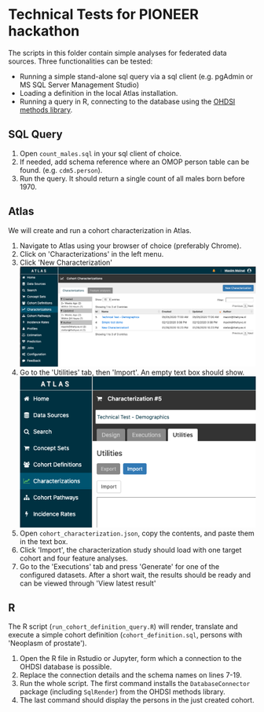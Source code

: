 # Technical Tests for PIONEER hackathon
The scripts in this folder contain simple analyses for federated data sources.
Three functionalities can be tested: 

- Running a simple stand-alone sql query via a sql client (e.g. pgAdmin or MS SQL Server Management Studio)
- Loading a definition in the local Atlas installation.
- Running a query in R, connecting to the database using the [OHDSI methods library](https://ohdsi.github.io/MethodsLibrary/).

## SQL Query

1. Open `count_males.sql` in your sql client of choice.
2. If needed, add schema reference where an OMOP person table can be found. (e.g. `cdm5.person`).
3. Run the query. It should return a single count of all males born before 1970.

## Atlas
We will create and run a cohort characterization in Atlas.

1. Navigate to Atlas using your browser of choice (preferably Chrome).
2. Click on 'Characterizations' in the left menu.
3. Click 'New Characterization'
![](cohort_charaterizations.png)
4. Go to the 'Utilities' tab, then 'Import'. An empty text box should show. ![](cohort_characterization_import.png)
5. Open `cohort_characterization.json`, copy the contents, and paste them in the text box.
6. Click 'Import', the characterization study should load with one target cohort and four feature analyses.
7. Go to the 'Executions' tab and press 'Generate' for one of the configured datasets. After a short wait, the results should be ready and can be viewed through 'View latest result'

## R
The R script (`run_cohort_definition_query.R`) will render, translate and execute a simple cohort definition (`cohort_definition.sql`, persons with 'Neoplasm of prostate').

1. Open the R file in Rstudio or Jupyter, form which a connection to the OHDSI database is possible.
2. Replace the connection details and the schema names on lines 7-19.
3. Run the whole script. The first command installs the `DatabaseConnector` package (including `SqlRender`) from the OHDSI methods library.
4. The last command should display the persons in the just created cohort.
